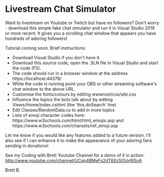 Livestream Chat Simulator
=========================

Want to livestream on Youtube or Twitch but have no followers? Don't worry - download this simple fake chat simulator
and run it in Visual Studio 2019 or more recent. It gives you a scrolling chat window that appears you have hundreds of adoring followers!

Tutorial coming soon. Brief instructions:

<ul>
<li>Download Visual Studio if you don't have it.</li>
<li>Download this source code, open the .SLN file in Visual Studio and start the code (F5).</li>
<li>The code should run in a browser window at the address https://localhost:44378/</li>
<li>While the code is running point your OBS or other streaming software's chat window to the above URL.</li>
<li>Customise the fonts/colours by editing wwwroot/css/site.css</li>
<li>Influence the topics the bots talk about by editing Views/Home/index.cshtml (the 'this.doSearch' line)</li>
<li>Edit Classes/RandomData.cs to add in more topics</li>
<li>Lists of emoji character codes here: https://www.w3schools.com/html/html_emojis.asp and https://www.w3schools.com/charsets/ref_emoji.asp</li>
</ul>

Let me know if you would like any features added to a future version.
I'll also see if I can enhance it to make the appearance of your adoring fans sending in donations!

See my Coding with Brett Youtube Channel for a demo of it in action: <a href="http://www.youtube.com/channel/UCqn4BMeFs2dT6Xz5OUnNSnA">http://www.youtube.com/channel/UCqn4BMeFs2dT6Xz5OUnNSnA</a>

Brett B.
